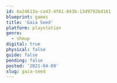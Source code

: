 ```yaml
---
id: 6a24613a-ca43-4f61-843b-13d9792bd161
blueprint: games
title: 'Gaia Seed'
platform: playstation
genre:
  - shmup
digital: true
physical: false
guide: false
pending: false
posted: '2021-04-09'
slug: gaia-seed
---
```

